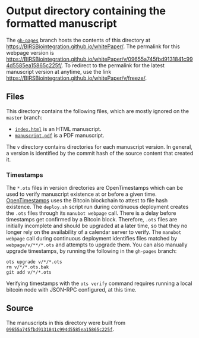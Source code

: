 # Output directory containing the formatted manuscript

The [`gh-pages`](https://github.com/BIRSBiointegration/whitePaper/tree/gh-pages) branch hosts the contents of this directory at <https://BIRSBiointegration.github.io/whitePaper/>.
The permalink for this webpage version is <https://BIRSBiointegration.github.io/whitePaper/v/09655a745fbd9131841c994d5585ea15865c225f/>.
To redirect to the permalink for the latest manuscript version at anytime, use the link <https://BIRSBiointegration.github.io/whitePaper/v/freeze/>.

## Files

This directory contains the following files, which are mostly ignored on the `master` branch:

+ [`index.html`](index.html) is an HTML manuscript.
+ [`manuscript.pdf`](manuscript.pdf) is a PDF manuscript.

The `v` directory contains directories for each manuscript version.
In general, a version is identified by the commit hash of the source content that created it.

### Timestamps

The `*.ots` files in version directories are OpenTimestamps which can be used to verify manuscript existence at or before a given time.
[OpenTimestamps](https://opentimestamps.org/) uses the Bitcoin blockchain to attest to file hash existence.
The `deploy.sh` script run during continuous deployment creates the `.ots` files through its `manubot webpage` call.
There is a delay before timestamps get confirmed by a Bitcoin block.
Therefore, `.ots` files are initially incomplete and should be upgraded at a later time, so that they no longer rely on the availability of a calendar server to verify.
The `manubot webpage` call during continuous deployment identifies files matched by `webpage/v/**/*.ots` and attempts to upgrade them.
You can also manually upgrade timestamps, by running the following in the `gh-pages` branch:

```shell
ots upgrade v/*/*.ots
rm v/*/*.ots.bak
git add v/*/*.ots
```

Verifying timestamps with the `ots verify` command requires running a local bitcoin node with JSON-RPC configured, at this time.

## Source

The manuscripts in this directory were built from
[`09655a745fbd9131841c994d5585ea15865c225f`](https://github.com/BIRSBiointegration/whitePaper/commit/09655a745fbd9131841c994d5585ea15865c225f).
